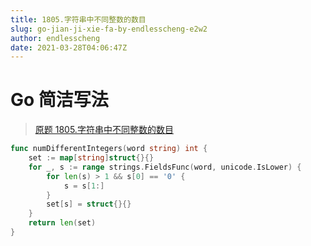 ```yaml
---
title: 1805.字符串中不同整数的数目
slug: go-jian-ji-xie-fa-by-endlesscheng-e2w2
author: endlesscheng
date: 2021-03-28T04:06:47Z
---
```

# Go 简洁写法
 
> [原题 1805.字符串中不同整数的数目](https://leetcode.cn/problems/number-of-different-integers-in-a-string)
```go
func numDifferentIntegers(word string) int {
	set := map[string]struct{}{}
	for _, s := range strings.FieldsFunc(word, unicode.IsLower) {
		for len(s) > 1 && s[0] == '0' {
			s = s[1:]
		}
		set[s] = struct{}{}
	}
	return len(set)
}
```
